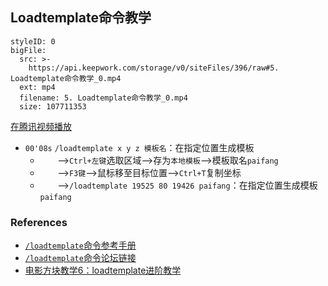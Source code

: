 ## Loadtemplate命令教学


```@BigFile
styleID: 0
bigFile:
  src: >-
    https://api.keepwork.com/storage/v0/siteFiles/396/raw#5. Loadtemplate命令教学_0.mp4
  ext: mp4
  filename: 5. Loadtemplate命令教学_0.mp4
  size: 107711353
```
[在腾讯视频播放](https://v.qq.com/x/page/u0386d8wgtv.html)

- `00'08s` `/loadtemplate x y z 模板名`：在指定位置生成模板
  - &nbsp;&nbsp;&nbsp;&nbsp;&nbsp;&nbsp;&nbsp;-->`Ctrl+左键`选取区域-->存为`本地模板`-->模板取名`paifang`
  - &nbsp;&nbsp;&nbsp;&nbsp;&nbsp;&nbsp;&nbsp;-->`F3键`-->鼠标移至目标位置-->`Ctrl+T`复制坐标
  - &nbsp;&nbsp;&nbsp;&nbsp;&nbsp;&nbsp;&nbsp;-->`/loadtemplate 19525 80 19426 paifang`：在指定位置生成模板`paifang`

### References
- [`/loadtemplate`命令参考手册](cmd_loadtemplate)
- [`/loadtemplate`命令论坛链接](http://bbs.paraengine.com/forum.php?mod=viewthread&tid=129)
- [电影方块教学6：loadtemplate进阶教学](https://github.com/LiXizhi/ParaCraft/wiki/vt_movie_block_6)